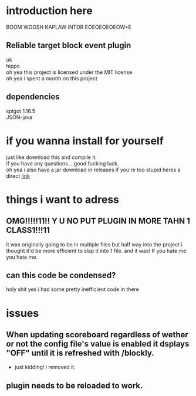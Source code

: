 # introduction here
[patreon-badge]: https://img.shields.io/endpoint.svg?url=https%3A%2F%2Fshieldsio-patreon.herokuapp.com%2FZerebos&style=flat-square
[patreon-link]: https://patreon.com/Zerebos
BOOM WOOSH KAPLAW INTOR EOEOEOEOEOW+E
## Reliable target block event plugin <br />
ok <br />
hippo <br />
oh yea this project is licensed under the MIT license <br />
oh yea i spent a month on this project
## dependencies
spigot 1.16.5 <br />
JSON-java
# if you wanna install for yourself
just like download this and compile it. <br />
if you have any questions... good fucking luck. <br />
oh yea i also have a jar download in releases
if you're too stupid heres a direct [link](https://github.com/Hypermnesiaa/Blockly/releases/download/v0.2/Blockly.jar)
# things i want to adress
## OMG!!!!!11!! Y U NO PUT PLUGIN IN MORE TAHN 1 CLASS1!!!11 <br />
it was originally going to be in multiple files but half way into the project i thought it'd be more efficient to slap it into 1 file. and it was! If you hate me you hate me. <br />
## can this code be condensed? <br />
holy shit yes i had some pretty inefficient code in there
# issues
## When updating scoreboard regardless of wether or not the config file's value is enabled it dsplays "OFF" until it is refreshed with /blockly.
- just kidding! i removed it.
## plugin needs to be reloaded to work.
